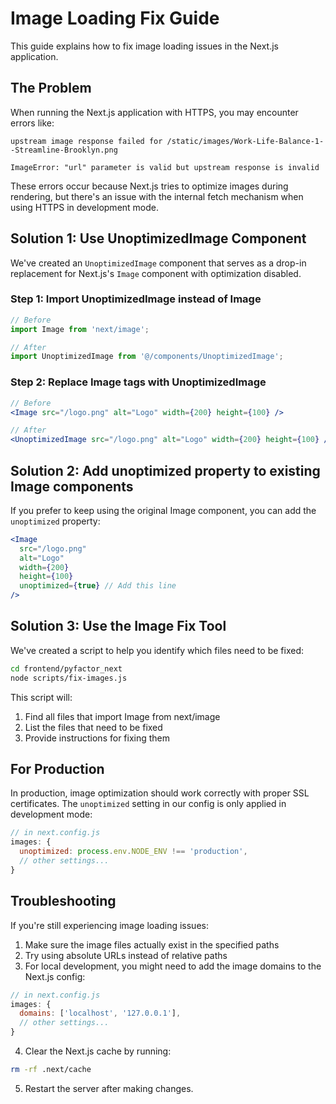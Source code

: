 # Image Loading Fix Guide

This guide explains how to fix image loading issues in the Next.js application.

## The Problem

When running the Next.js application with HTTPS, you may encounter errors like:

```
upstream image response failed for /static/images/Work-Life-Balance-1--Streamline-Brooklyn.png
```

```
ImageError: "url" parameter is valid but upstream response is invalid
```

These errors occur because Next.js tries to optimize images during rendering, but there's an issue with the internal fetch mechanism when using HTTPS in development mode.

## Solution 1: Use UnoptimizedImage Component

We've created an `UnoptimizedImage` component that serves as a drop-in replacement for Next.js's `Image` component with optimization disabled.

### Step 1: Import UnoptimizedImage instead of Image

```javascript
// Before
import Image from 'next/image';

// After
import UnoptimizedImage from '@/components/UnoptimizedImage';
```

### Step 2: Replace Image tags with UnoptimizedImage

```jsx
// Before
<Image src="/logo.png" alt="Logo" width={200} height={100} />

// After
<UnoptimizedImage src="/logo.png" alt="Logo" width={200} height={100} />
```

## Solution 2: Add unoptimized property to existing Image components

If you prefer to keep using the original Image component, you can add the `unoptimized` property:

```jsx
<Image 
  src="/logo.png" 
  alt="Logo" 
  width={200} 
  height={100}
  unoptimized={true} // Add this line
/>
```

## Solution 3: Use the Image Fix Tool

We've created a script to help you identify which files need to be fixed:

```bash
cd frontend/pyfactor_next
node scripts/fix-images.js
```

This script will:
1. Find all files that import Image from next/image
2. List the files that need to be fixed
3. Provide instructions for fixing them

## For Production

In production, image optimization should work correctly with proper SSL certificates. The `unoptimized` setting in our config is only applied in development mode:

```javascript
// in next.config.js
images: {
  unoptimized: process.env.NODE_ENV !== 'production',
  // other settings...
}
```

## Troubleshooting

If you're still experiencing image loading issues:

1. Make sure the image files actually exist in the specified paths
2. Try using absolute URLs instead of relative paths
3. For local development, you might need to add the image domains to the Next.js config:

```javascript
// in next.config.js
images: {
  domains: ['localhost', '127.0.0.1'],
  // other settings...
}
```

4. Clear the Next.js cache by running:

```bash
rm -rf .next/cache
```

5. Restart the server after making changes. 